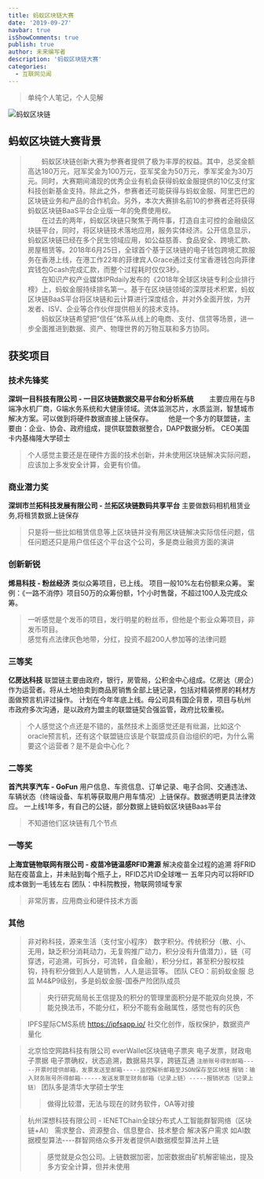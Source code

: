 ```yaml
---
title: 蚂蚁区块链大赛
date: '2019-09-27'
navbar: true
isShowComments: true
publish: true
author: 未来编写者
description: '蚂蚁区块链大赛'
categories:
  - 互联网见闻
---
```


> 单纯个人笔记，个人见解

![蚂蚁区块链](https://oss.ifuture.pro/file/ifuture/antbaas.jpg)

## 蚂蚁区块链大赛背景

> &emsp;&emsp;蚂蚁区块链创新大赛为参赛者提供了极为丰厚的权益。其中，总奖金额高达180万元，冠军奖金为100万元，亚军奖金为50万元，季军奖金为30万元。同时，大赛期间涌现的优秀企业有机会获得蚂蚁金服提供的10亿支付宝科技创新基金支持。除此之外，参赛者还可能获得与蚂蚁金服、阿里巴巴的区块链业务和产品的合作机会。另外，本次大赛排名前10的参赛者还将获得蚂蚁区块链BaaS平台企业版一年的免费使用权。  
> &emsp;&emsp;在过去的两年，蚂蚁区块链只聚焦于两件事，打造自主可控的金融级区块链平台，同时，将区块链技术落地应用，服务实体经济。公开信息显示，蚂蚁区块链已经在多个民生领域应用，如公益慈善、食品安全、跨境汇款、房屋租赁等。2018年6月25日，全球首个基于区块链的电子钱包跨境汇款服务在香港上线，在港工作22年的菲律宾人Grace通过支付宝香港钱包向菲律宾钱包Gcash完成汇款，而整个过程耗时仅仅3秒。  
> &emsp;&emsp;在知识产权产业媒体IPRdaily发布的《2018年全球区块链专利企业排行榜》上，蚂蚁金服持续排名第一。基于在区块链领域的深厚技术积累，蚂蚁区块链BaaS平台将区块链和云计算进行深度结合，并对外全面开放，为开发者、ISV、企业等合作伙伴提供相关的技术支持。  
> &emsp;&emsp;蚂蚁区块链希望把“信任”体系从线上的电商、支付、信贷等场景，进一步全面推进到数据、资产、物理世界的万物互联和多方协同。

## 获奖项目

### 技术先锋奖
**深圳一目科技有限公司 - 一目区块链数据交易平台和分析系统**
&emsp;&emsp;主要应用在与B端净水机厂商，G端水务系统和大健康领域。流体监测芯片，水质监测，智慧城市解决方案。可以做到将硬件数据直接上链保存。
&emsp;&emsp;他是一个多方的联盟链，主要由：企业、协会、政府组成，提供联盟数据整合，DAPP数据分析。
CEO美国卡内基梅隆大学硕士
> 个人感觉主要还是在硬件方面的技术创新，并未使用区块链解决实际问题，应该加上多发安全计算，会更有价值。

### 商业潜力奖
**深圳市兰拓科技发展有限公司 - 兰拓区块链数码共享平台**
主要做数码相机租赁业务,将租赁数据上链保存
> 只是将一些比如租赁信息等上区块链并没有用区块链解决实际信任问题，信任问题还只是用户信任这个平台这个公司，多是商业融资方面的演讲

### 创新新锐
**烯易科技  -  粉丝经济**
类似众筹项目，已上线。
项目一般10%左右份额来众筹。
案例：《一路不消停》项目50万的众筹份额，1个小时售罄，不超过100人及完成众筹。
> 一听感觉是个发币的项目，发行明星的粉丝币，但他是个影业众筹项目，非发币项目。  
> 感觉有点法律灰色地带，分红，投资不超200人参加等的法律问题

### 三等奖
**亿房达科技**
联盟链主要由政府，银行，房管局，公积金中心组成。亿房达（房企）作为运营者。将从土地拍卖到商品房销售全部上链记录，包括对精装修房的耗材方面做预言机评过操作。
计划在今年年底上线。母公司具有国企背景，项目与杭州市政府多次沟通，是以政府为盟主的联盟链契合强监管，政府比较重视。

> 个人感觉这个点还是不错的，虽然技术上面感觉还是有纰漏，比如这个oracle预言机，还有这个联盟链应该是个联盟成员自治组织的吧，为什么需要这个运营者？是不是会中心化？

### 二等奖
**首汽共享汽车 - GoFun**
用户信息、车资信息、订单记录、电子合同、交通违法、车辆状态（终端设备、车机等获取用户用车情况）上链保存。数据透明更具法律效应。
一上线1年多，有自己的公链，部分数据上链蚂蚁区块链Baas平台
> 不知道他们区块链有几个节点

### 一等奖
**上海宜链物联网有限公司 -  疫苗冷链温感RFID溯源**
解决疫苗全过程的追溯
将FRID贴在疫苗盒上，并未贴到每个瓶子上，RFID芯片ID全球唯一
五年只内可以将RFID成本做到一毛钱左右
团队：中科院教授，物联网领域专家
> 非常厉害，应用商业和硬件技术方面

### 其他
> 非对称科技，源来生活（支付宝小程序）
数字积分。传统积分（散、小、无用，缺乏积分消耗动力，无复购推广动力，积分没有升值潜力），链（可穿透，可追溯，可拆分，可流转，自金融），积分分红，甚至积分股权挂钩，持有积分做到人人是销售，人人是运营等。
团队  CEO：前蚂蚁金服 总监 M4&P9级别，多是蚂蚁金服-国泰产险团队成员
>>央行研究局局长王信提及的积分的管理里面积分是不能双向兑换，不能兑换法币，不能分红，积分不能有金融属性，感觉也有的灰色

> IPFS星际CMS系统
https://ipfsapp.io/
社交化创作，版权保护，数据资产量化

> 北京恰空网路科技有限公司  everWallet区块链电子票夹
电子发票，财政电子票据
电子票确权，状态追溯，数据易共享，跨链互通
```注册账号得到邮箱-----开票时提供邮箱，发票发送至邮箱-----监控解析邮箱至JSON保存至区块链```
```报销：输入财务账号所得邮箱------发送发票至财务邮箱（记录上链）-----报销状态（记录上链）```
团队多是清华大学硕士学生
>>做得比较潜，无法与现在的财务软件，OA等对接

> 杭州深想科技有限公司  - IENETChain全球分布式人工智能群智网络（区块链+AI）
需求整合、资源整合、信息整合、技术整合
解决客户需求 如AI数据模型算法----群智网络众多开发者提供AI数据模型算法并上链
>>感觉就是众包公司。上链数据加密，加密数据由矿机解密输出，提及多方安全计算，但并未使用
